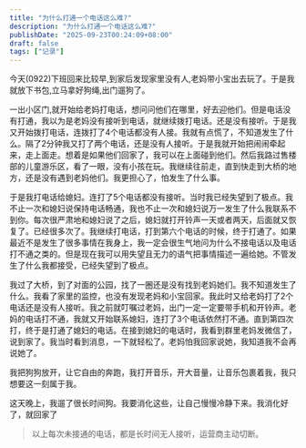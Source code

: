 ```yaml
---
title: "为什么打通一个电话这么难?"
description: "为什么打通一个电话这么难?"
publishDate: "2025-09-23T00:24:09+08:00"
draft: false
tags: ["记录"]
---
```


今天(0922)下班回来比较早,到家后发现家里没有人,老妈带小宝出去玩了。于是我就放下书包,立马拿好狗绳,出门遛狗了。

一出小区门,就开始给老妈打电话，想问问他们在哪里，好去迎他们。但是电话没有打通，我以为是老妈没有接听到电话，就继续拨打电话。还是没有接听。于是我又开始拨打电话，连拨打了4个电话都没有人接。我就有点慌了，不知道发生了什么。隔了2分钟我又打了两个电话，还是没有人接听。于是我就开始把闹闹牵起来，走上面走。想着是如果他们回家了，我可以在上面碰到他们。然后我路过售楼部的儿童游乐区，看了一眼，没有小孩在玩。我继续往前走，直到快走到大桥的地方，还是没有遇到老妈他们。我更担心了，怕发生了什么事。


于是我打电话给媳妇。连打了5个电话都没有接听。当时我已经失望到了极点。我不止一次和媳妇说保持电话畅通，我也不止一次和媳妇说万一发生了什么我联系不到你。每次很严肃地和媳妇说了之后，媳妇就打开铃声一天或者两天，后面就又恢复了。已经很多次了。我继续打电话，打到第六个电话的时候，终于打通了。如果最近不是发生了很多事情在我身上，我一定会很生气地问为什么不接电话以及电话打不通之类的。但是现在我可以用失望且无力的语气把事情描述一遍给她。不管发生了什么我都接受，已经失望到了极点。

我过了大桥，到了对面的公园，找了一圈还是没有找到老妈她们。我不知道发生了什么。我看了家里的监控，也没有发现老妈和小宝回家。我此时又给老妈打了2个电话还是没有人接听。我之前就叮嘱过老妈，出门一定一定要带手机和开铃声。老妈的电话打不通，我就又开始联系媳妇，连打了3个电话依然打不通。直到第四次打，终于是打通了媳妇的电话。在接到媳妇的电话时，我看到群里老妈发微信了，说到家了。我当时看到消息，一下就轻松了。老妈怕我回家说她，我知道我不会再说她了。

我把狗狗放开，让它自由的奔跑，我打开音乐，开大音量，让音乐包裹着我，我只想要这一刻属于我。

这天晚上，我遛了很长时间狗。我要消化这些，让自己慢慢冷静下来。我消化好了，就回家了

> 以上每次未接通的电话，都是长时间无人接听，运营商主动切断。





















